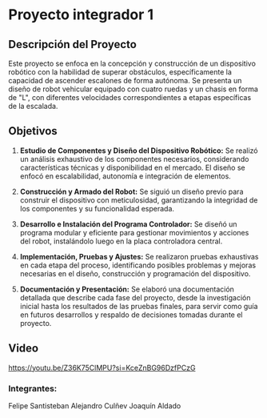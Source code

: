 # Proyecto integrador 1
## Descripción del Proyecto

Este proyecto se enfoca en la concepción y construcción de un dispositivo robótico con la habilidad de superar obstáculos, específicamente la capacidad de ascender escalones de forma autónoma. Se presenta un diseño de robot vehicular equipado con cuatro ruedas y un chasis en forma de "L", con diferentes velocidades correspondientes a etapas específicas de la escalada.

## Objetivos

1. **Estudio de Componentes y Diseño del Dispositivo Robótico:** Se realizó un análisis exhaustivo de los componentes necesarios, considerando características técnicas y disponibilidad en el mercado. El diseño se enfocó en escalabilidad, autonomía e integración de elementos.
   
2. **Construcción y Armado del Robot:** Se siguió un diseño previo para construir el dispositivo con meticulosidad, garantizando la integridad de los componentes y su funcionalidad esperada.

3. **Desarrollo e Instalación del Programa Controlador:** Se diseñó un programa modular y eficiente para gestionar movimientos y acciones del robot, instalándolo luego en la placa controladora central.

4. **Implementación, Pruebas y Ajustes:** Se realizaron pruebas exhaustivas en cada etapa del proceso, identificando posibles problemas y mejoras necesarias en el diseño, construcción y programación del dispositivo.

5. **Documentación y Presentación:** Se elaboró una documentación detallada que describe cada fase del proyecto, desde la investigación inicial hasta los resultados de las pruebas finales, para servir como guía en futuros desarrollos y respaldo de decisiones tomadas durante el proyecto. 

## Video
https://youtu.be/Z36K75ClMPU?si=KceZnBG96DzfPCzG

### Integrantes:
Felipe Santisteban
Alejandro Culñev
Joaquín Aldado
